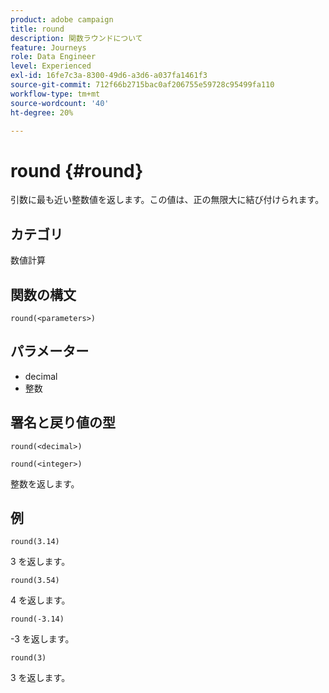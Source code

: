 ```yaml
---
product: adobe campaign
title: round
description: 関数ラウンドについて
feature: Journeys
role: Data Engineer
level: Experienced
exl-id: 16fe7c3a-8300-49d6-a3d6-a037fa1461f3
source-git-commit: 712f66b2715bac0af206755e59728c95499fa110
workflow-type: tm+mt
source-wordcount: '40'
ht-degree: 20%

---
```


# round {#round}

引数に最も近い整数値を返します。この値は、正の無限大に結び付けられます。

## カテゴリ

数値計算

## 関数の構文

`round(<parameters>)`

## パラメーター

* decimal
* 整数

## 署名と戻り値の型

`round(<decimal>)`

`round(<integer>)`

整数を返します。

## 例

`round(3.14)`

3 を返します。

`round(3.54)`

4 を返します。

`round(-3.14)`

-3 を返します。

`round(3)`

3 を返します。
